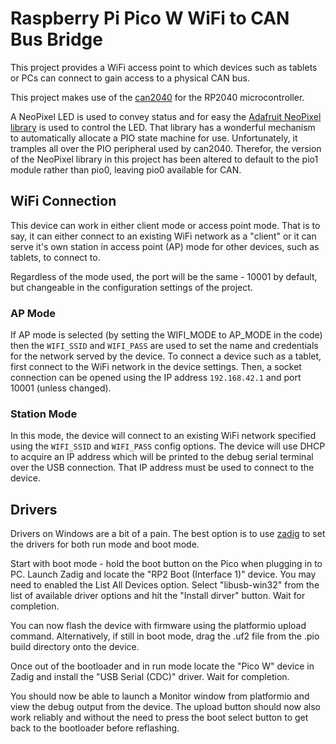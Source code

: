 Raspberry Pi Pico W WiFi to CAN Bus Bridge
========================================================================================================================
This project provides a WiFi access point to which devices such as tablets or PCs can connect to gain access to a physical CAN bus.

This project makes use of the [can2040](https://github.com/KevinOConnor/can2040) for the RP2040 microcontroller.

A NeoPixel LED is used to convey status and for easy the [Adafruit NeoPixel library](https://github.com/adafruit/Adafruit_NeoPixel) is used to control the LED.  That library has a wonderful mechanism to automatically allocate a PIO state machine for use.  Unfortunately, it tramples all over the PIO peripheral used by can2040.  Therefor, the version of the NeoPixel library in this project has been altered to default to the pio1 module rather than pio0, leaving pio0 available for CAN.



WiFi Connection
------------------------------------------------------------------------------------------------------------------------
This device can work in either client mode or access point mode.  That is to say, it can either connect to an existing WiFi network as a "client" or it can serve it's own station in access point (AP) mode for other devices, such as tablets, to connect to.

Regardless of the mode used, the port will be the same - 10001 by default, but changeable in the configuration settings of the project.


### AP Mode ############################################################################################################
If AP mode is selected (by setting the WIFI_MODE to AP_MODE in the code) then the `WIFI_SSID` and `WIFI_PASS` are used to set the name and credentials for the network served by the device.  To connect a device such as a tablet, first connect to the WiFi network in the device settings.  Then, a socket connection can be opened using the IP address `192.168.42.1` and port 10001 (unless changed).


### Station Mode #######################################################################################################
In this mode, the device will connect to an existing WiFi network specified using the `WIFI_SSID` and `WIFI_PASS` config options.  The device will use DHCP to acquire an IP address which will be printed to the debug serial terminal over the USB connection.  That IP address must be used to connect to the device.




Drivers
------------------------------------------------------------------------------------------------------------------------
Drivers on Windows are a bit of a pain.  The best option is to use [zadig](https://zadig.akeo.ie/) to set the drivers for both run mode and boot mode.

Start with boot mode - hold the boot button on the Pico when plugging in to PC.  Launch Zadig and locate the "RP2 Boot (Interface 1)" device.  You may need to enabled the List All Devices option.  Select "libusb-win32" from the list of available driver options and hit the "Install dirver" button.  Wait for completion.

You can now flash the device with firmware using the platformio upload command.  Alternatively, if still in boot mode, drag the .uf2 file from the .pio build directory onto the device.

Once out of the bootloader and in run mode locate the "Pico W" device in Zadig and install the "USB Serial (CDC)" driver.  Wait for completion.

You should now be able to launch a Monitor window from platformio and view the debug output from the device.  The upload button should now also work reliably and without the need to press the boot select button to get back to the bootloader before reflashing.
